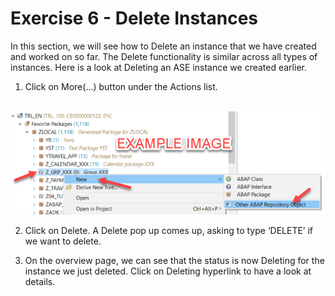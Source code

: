 # Exercise 6 - Delete Instances

In this section, we will see how to Delete an instance that we have created and worked on so far. The Delete functionality is similar across all types of instances. Here is a look at Deleting an ASE instance we created earlier.

1. Click on More(...) button under the Actions list.

<br>![](/exercises/ex2/images/02_01_0010.png)

2. Click on Delete. A Delete pop up comes up, asking to type ‘DELETE’ if we want to delete. 

3. On the overview page, we can see that the status is now Deleting for the instance we just deleted. Click on Deleting hyperlink to have a look at details. 



